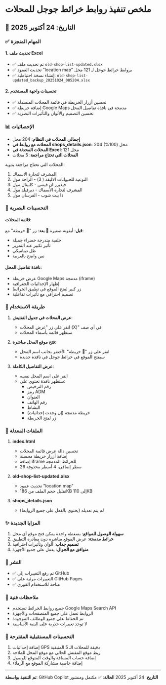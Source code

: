 # ملخص تنفيذ روابط خرائط جوجل للمحلات

## 📅 التاريخ: 24 أكتوبر 2025

### ✅ المهام المنجزة

#### 1. تحديث ملف Excel
- ✅ تم تحديث ملف `old-shop-list-updated.xlsx`
- ✅ تحديث العمود "location map" بروابط خرائط جوجل لـ 121 محل
- ✅ إنشاء نسخة احتياطية: `old-shop-list-updated_backup_20251024_085204.xlsx`

#### 2. تحسينات واجهة المستخدم
- ✅ تحسين أزرار الخريطة في قائمة المحلات المنسدلة
- ✅ إضافة خريطة Google Maps مدمجة في نافذة تفاصيل المحل
- ✅ تحسين التصميم والألوان والتأثيرات البصرية

### 📊 الإحصائيات

- **إجمالي المحلات في النظام**: 204 محل
- **المحلات مع روابط في shops_details.json**: 204 محل (100%)
- **المحلات المحدثة في Excel**: 121 محل
- **المحلات التي تحتاج مراجعة**: 5 محلات

المحلات التي تحتاج مراجعة يدوية:
1. المشرف لتجارة الاسماك
2. النوعية للحيوانات الاليفة ( 3) - الراحة مول
3. فيذيرز ان فينس - كابيتال مول
4. المشرف لتجارة الأسماك - ديرفيلد مول
5. ذا بيت شوب - الفرسان مول

### 🎨 التحسينات البصرية

#### قائمة المحلات:
**قبل**: أيقونة صغيرة 📍
**بعد**: زر "📍 خريطة" مع:
- خلفية متدرجة خضراء جميلة
- تأثير تكبير عند التمرير
- ظل ديناميكي
- نص واضح بالعربية

#### نافذة تفاصيل المحل:
- عرض خريطة Google Maps مدمجة (iframe)
- إظهار الإحداثيات الجغرافية
- زر كبير لفتح الموقع في تطبيق الخرائط
- تصميم احترافي مع تأثيرات تفاعلية

### 📱 طريقة الاستخدام

1. **عرض المحلات في جدول التفتيش**:
   - انقر على زر "عرض المحلات (X)" في أي صف
   - ستظهر قائمة بأسماء المحلات

2. **فتح موقع المحل مباشرة**:
   - انقر على زر "📍 خريطة" الأخضر بجانب اسم المحل
   - سيفتح الموقع في خرائط جوجل في نافذة جديدة

3. **عرض التفاصيل الكاملة**:
   - انقر على اسم المحل نفسه
   - ستظهر نافذة تحتوي على:
     - رقم الترخيص
     - رمز ADM
     - العنوان
     - رقم الهاتف
     - النشاط
     - خريطة مدمجة (إن وجدت إحداثيات)
     - زر لفتح الخريطة

### 🔧 الملفات المعدلة

1. **index.html**
   - تحسين دالة عرض قائمة المحلات
   - إضافة أزرار خريطة محسنة
   - إضافة iframe للخرائط المدمجة
   - 26 سطر إضافي، 4 أسطر محذوفة

2. **old-shop-list-updated.xlsx**
   - تحديث عمود "location map"
   - تقليل حجم الملف من 186KB إلى 110KB

3. **shops_details.json**
   - لم يتم تعديله (يحتوي بالفعل على جميع الروابط)

### ✨ المزايا الجديدة

1. **سهولة الوصول للمواقع**: بضغطة واحدة يمكن فتح موقع أي محل
2. **خرائط مدمجة**: عرض الموقع مباشرة دون مغادرة التطبيق
3. **تصميم جذاب**: ألوان وتأثيرات احترافية
4. **متوافق مع الجوال**: يعمل على جميع الأجهزة

### 🚀 النشر

- ✅ تم رفع التغييرات إلى GitHub
- ✅ التغييرات مرئية على GitHub Pages
- ✅ متاحة للاستخدام الفوري

### 📝 ملاحظات فنية

- جميع روابط الخرائط تستخدم Google Maps Search API
- الروابط تعمل على جميع المتصفحات والأجهزة
- تم الحفاظ على جميع الوظائف الموجودة
- لا توجد تغييرات جذرية على البنية الأساسية

### 🔄 التحسينات المستقبلية المقترحة

1. إضافة إحداثيات GPS دقيقة للمحلات الـ 5 المتبقية
2. ربط موقع المفتش الحالي مع موقع المحل للملاحة
3. إضافة حساب المسافة والوقت المتوقع للوصول
4. إضافة خاصية مشاركة الموقع مع الزملاء

---

**تم التنفيذ بواسطة**: GitHub Copilot
**التاريخ**: 24 أكتوبر 2025
**الحالة**: ✅ مكتمل ومنشور
